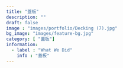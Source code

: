 ```yaml
---
title: "蓋板"
description: ""
draft: false
image : "images/portfolio/Decking (7).jpg"
bg_image: "images/feature-bg.jpg"
category: [ "蓋板"]
information:
  - label : "What We Did"
    info : "蓋板"
---
```



